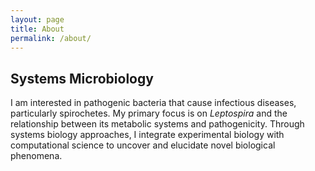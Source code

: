 ```yaml
---
layout: page
title: About
permalink: /about/
---
```


## Systems Microbiology
I am interested in pathogenic bacteria that cause infectious diseases, particularly spirochetes. My primary focus is on *Leptospira* and the relationship between its metabolic systems and pathogenicity. Through systems biology approaches, I integrate experimental biology with computational science to uncover and elucidate novel biological phenomena.

<!--
This is the base Jekyll theme. You can find out more info about customizing your Jekyll theme, as well as basic Jekyll usage documentation at [jekyllrb.com](https://jekyllrb.com/)

You can find the source code for Minima at GitHub:
[jekyll][jekyll-organization] /
[minima](https://github.com/jekyll/minima)

You can find the source code for Jekyll at GitHub:
[jekyll][jekyll-organization] /
[jekyll](https://github.com/jekyll/jekyll)


[jekyll-organization]: https://github.com/jekyll
-->
